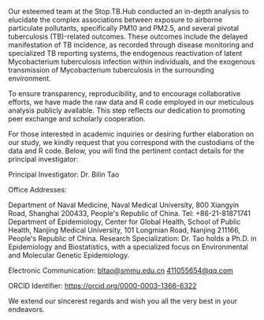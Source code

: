 Our esteemed team at the Stop.TB.Hub conducted an in-depth analysis to elucidate the complex associations between exposure to airborne particulate pollutants, specifically PM10 and PM2.5, and several pivotal tuberculosis (TB)-related outcomes. 
These outcomes include the delayed manifestation of TB incidence, as recorded through disease monitoring and specialized TB reporting systems, the endogenous reactivation of latent Mycobacterium tuberculosis infection within individuals, and the exogenous transmission of Mycobacterium tuberculosis in the surrounding environment.

To ensure transparency, reproducibility, and to encourage collaborative efforts, we have made the raw data and R code employed in our meticulous analysis publicly available. This step reflects our dedication to promoting peer exchange and scholarly cooperation.

For those interested in academic inquiries or desiring further elaboration on our study, we kindly request that you correspond with the custodians of the data and R code. Below, you will find the pertinent contact details for the principal investigator:

Principal Investigator:
Dr. Bilin Tao

Office Addresses:

Department of Naval Medicine, Naval Medical University,
800 Xiangyin Road, Shanghai 200433, People's Republic of China.
Tel: +86-21-81871741
Department of Epidemiology, Center for Global Health,
School of Public Health, Nanjing Medical University,
101 Longmian Road, Nanjing 211166, People's Republic of China.
Research Specialization:
Dr. Tao holds a Ph.D. in Epidemiology and Biostatistics, with a specialized focus on Environmental and Molecular Genetic Epidemiology.

Electronic Communication:
bltao@smmu.edu.cn
411055654@qq.com

ORCID Identifier:
https://orcid.org/0000-0003-1366-6322

We extend our sincerest regards and wish you all the very best in your endeavors.
